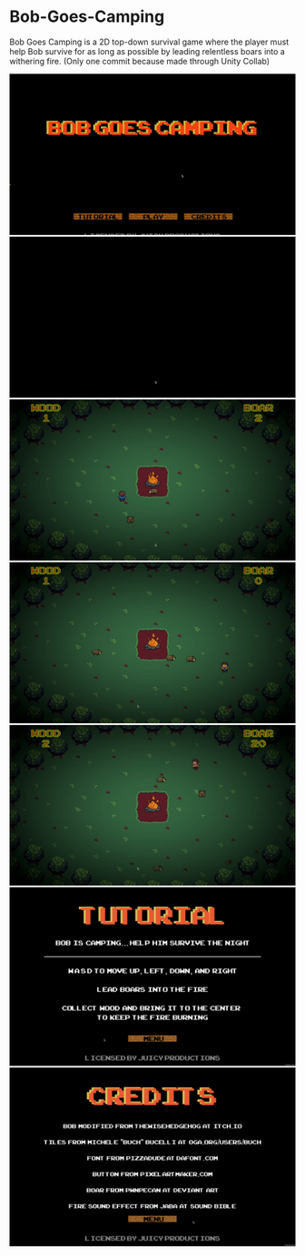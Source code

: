 # Bob-Goes-Camping
Bob Goes Camping is a 2D top-down survival game where the player must help Bob survive for as long as possible by leading relentless boars into a withering fire. (Only one commit because made through Unity Collab)

![](bob_gif_1.gif)
![](bob_gif_2.gif)
![](bob_gif_3.gif)
![](bob_gif_4.gif)
![](bob_gif_5.gif)
![](bob-screen-2.png)
![](bob-screen-1.png)
